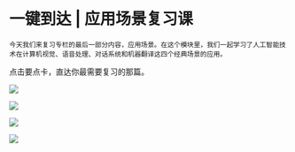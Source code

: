 # 一键到达 | 应用场景复习课

    今天我们来复习专栏的最后一部分内容，应用场景。在这个模块里，我们一起学习了人工智能技术在计算机视觉、语音处理、对话系统和机器翻译这四个经典场景的应用。

点击要点卡，直达你最需要复习的那篇。

[![](https://static001.geekbang.org/resource/image/d9/aa/d99c200046dc728cb8977c02bdec07aa.jpg)](https://time.geekbang.org/column/article/4020)

[![](https://static001.geekbang.org/resource/image/2c/13/2cafffd82d32c23a0c3ccbee4aee0913.jpg)](https://time.geekbang.org/column/article/4021)

[![](https://static001.geekbang.org/resource/image/9e/62/9e2357643a257b218f8a6c55694f3462.jpg)](https://time.geekbang.org/column/article/4022)

[![](https://static001.geekbang.org/resource/image/e3/5b/e337c988eefbf0cfc8d6a30df3e3755b.jpg)](https://time.geekbang.org/column/article/4023)
    